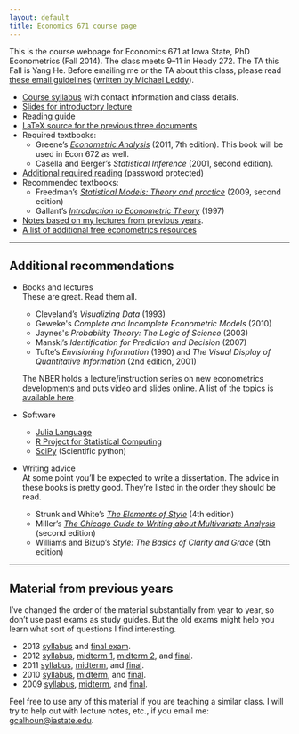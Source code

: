 ```yaml
---
layout: default
title: Economics 671 course page
---
```


This is the course webpage for Economics 671 at Iowa State, PhD
Econometrics (Fall 2014). The class meets 9–11 in Heady 272. The TA
this Fall is Yang He. Before emailing me or the TA about this class,
please read [these email guidelines](../dl/email) ([written by
Michael Leddy][leddy]).

* [Course syllabus](syllabus-2014.pdf)
  with contact information and class details.
* [Slides for introductory lecture](slides-2014.pdf)
* [Reading guide](readingguide-2014.pdf)
* [LaTeX source for the previous three documents](source-2014.zip)
* Required textbooks:
  * Greene’s *[Econometric Analysis][]* (2011, 7th edition). This book
    will be used in Econ 672 as well.
  * Casella and Berger’s *Statistical Inference* (2001, second
    edition).
* [Additional required reading](reading-2014.zip) (password protected)
* Recommended textbooks:
  * Freedman’s *[Statistical Models: Theory and practice][]* (2009, second edition)
  * Gallant’s *[Introduction to Econometric Theory][]* (1997)
* [Notes based on my lectures from previous years][notes].
* [A list of additional free econometrics resources][EFLP]

[leddy]: http://mleddy.blogspot.com/2005/01/how-to-e-mail-professor.html
[Econometric Analysis]: http://pages.stern.nyu.edu/~wgreene/Text/econometricanalysis.htm
[Statistical Models: Theory and practice]: http://www.stat.berkeley.edu/~census
[Introduction to Econometric Theory]: http://www.aronaldg.org/courses/econ501
[notes]: https://github.com/EconometricsLibrary/core/releases
[EFLP]: http://www.econometricslibrary.org/#1

<hr />

Additional recommendations
--------------------------

* Books and lectures  
  These are great. Read them all.  
  * Cleveland’s *Visualizing Data* (1993)
  * Geweke's *Complete and Incomplete Econometric Models* (2010)
  * Jaynes's *Probability Theory: The Logic of Science* (2003)
  * Manski’s *Identification for Prediction and Decision* (2007)
  * Tufte’s *Envisioning Information* (1990) and *The Visual Display of
    Quantitative Information* (2nd edition, 2001)

  The NBER holds a lecture/instruction series on new econometrics
  developments and puts video and slides online. A list of the topics is
  [available here](http://www.nber.org/SI_econometrics_lectures.html).

* Software
  * [Julia Language](http://julialang.org/)
  * [R Project for Statistical Computing](http://www.r-project.org)
  * [SciPy](http://www.scipy.org/) (Scientific python)

* Writing advice  
  At some point you’ll be expected to write a dissertation. The advice
  in these books is pretty good. They’re listed in the order they should
  be read.  
  * Strunk and White’s *[The Elements of Style][]* (4th edition)
  * Miller’s *[The Chicago Guide to Writing about Multivariate Analysis][]*
    (second edition)
  * Williams and Bizup’s *Style: The Basics of Clarity and Grace*
    (5th edition)

[The Elements of Style]: http://en.wikipedia.org/wiki/The_Elements_of_Style
[The Chicago Guide to Writing about Multivariate Analysis]: http://www.press.uchicago.edu/books/miller/multivariate/index.html

<hr />

Material from previous years
----------------------------

I’ve changed the order of the material substantially from year to year,
so don’t use past exams as study guides. But the old exams might help
you learn what sort of questions I find interesting.

* 2013 [syllabus](syllabus-2013) and [final exam](test-final-2013.pdf).
* 2012 [syllabus](syllabus-2012),
  [midterm 1](test1-2012.pdf),
  [midterm 2](test2-2012.pdf), and
  [final](test-final-2012.pdf).
* 2011 [syllabus](syllabus-2011.pdf),
  [midterm](test1-2011.pdf), and
  [final](test-final-2011.pdf).
* 2010 [syllabus](syllabus-2010.pdf),
  [midterm](test1-2010.pdf), and
  [final](test-final2010.pdf).
* 2009 [syllabus](syllabus-2009.pdf),
  [midterm](test1-2009.pdf), and
  [final](test-final-2009.pdf).

Feel free to use any of this material if you are teaching a similar
class. I will try to help out with lecture notes, etc., if you
email me: <gcalhoun@iastate.edu>.

[CC]: http://creativecommons.org/licenses/by-sa/3.0/
